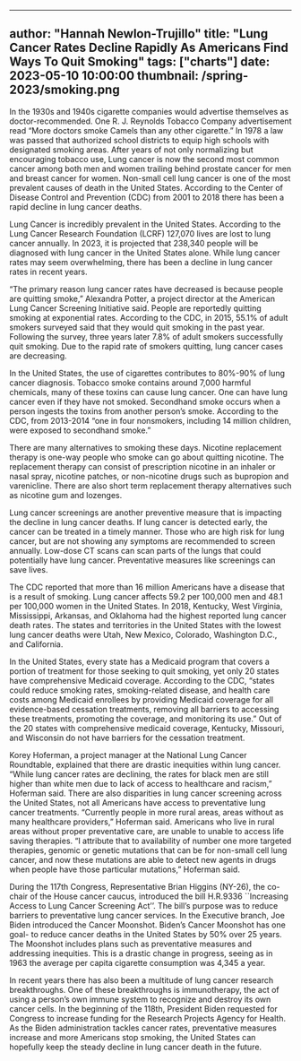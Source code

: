 
---
author: "Hannah Newlon-Trujillo"
title: "Lung Cancer Rates Decline Rapidly As Americans Find Ways To Quit Smoking"
tags: ["charts"]
date: 2023-05-10 10:00:00
thumbnail: /spring-2023/smoking.png
---

<div class="flourish-embed flourish-chart" data-src="visualisation/13531284"><script src="https://public.flourish.studio/resources/embed.js"></script></div>


In the 1930s and 1940s cigarette companies would advertise themselves as doctor-recommended. One R. J. Reynolds Tobacco Company advertisement read “More doctors smoke Camels than any other cigarette.” In 1978 a law was passed that authorized school districts to equip high schools with designated smoking areas. After years of not only normalizing but encouraging tobacco use, Lung cancer is now the second most common cancer among both men and women trailing behind prostate cancer for men and breast cancer for women. Non-small cell lung cancer is one of the most prevalent causes of death in the United States. According to the Center of Disease Control and Prevention (CDC) from 2001 to 2018 there has been a rapid decline in lung cancer deaths.

Lung Cancer is incredibly prevalent in the United States. According to the Lung Cancer Research Foundation (LCRF) 127,070 lives are lost to lung cancer annually. In 2023, it is projected that 238,340 people will be diagnosed with lung cancer in the United States alone. While lung cancer rates may seem overwhelming, there has been a decline in lung cancer rates in recent years.

“The primary reason lung cancer rates have decreased is because people are quitting smoke,” Alexandra Potter, a project director at the American Lung Cancer Screening Initiative said. People are reportedly quitting smoking at exponential rates. According to the CDC, in 2015, 55.1% of adult smokers surveyed said that they would quit smoking in the past year. Following the survey, three years later 7.8% of adult smokers successfully quit smoking. Due to the rapid rate of smokers quitting, lung cancer cases are decreasing.

In the United States, the use of cigarettes contributes to 80%-90% of lung cancer diagnosis. Tobacco smoke contains around 7,000 harmful chemicals, many of these toxins can cause lung cancer. One can have lung cancer even if they have not smoked. Secondhand smoke occurs when a person ingests the toxins from another person’s smoke. According to the CDC, from 2013-2014 “one in four nonsmokers, including 14 million children, were exposed to secondhand smoke.”


<div class="flourish-embed flourish-chart" data-src="visualisation/13532054"><script src="https://public.flourish.studio/resources/embed.js"></script></div>



There are many alternatives to smoking these days. Nicotine replacement therapy is one-way people who smoke can go about quitting nicotine. The replacement therapy can consist of prescription nicotine in an inhaler or nasal spray, nicotine patches, or non-nicotine drugs such as bupropion and varenicline. There are also short term replacement therapy alternatives such as nicotine gum and lozenges.

Lung cancer screenings are another preventive measure that is impacting the decline in lung cancer deaths. If lung cancer is detected early, the cancer can be treated in a timely manner. Those who are high risk for lung cancer, but are not showing any symptoms are recommended to screen annually. Low-dose CT scans can scan parts of the lungs that could potentially have lung cancer. Preventative measures like screenings can save lives.

The CDC reported that more than 16 million Americans have a disease that is a result of smoking. Lung cancer affects 59.2 per 100,000 men and 48.1 per 100,000 women in the United States. In 2018, Kentucky, West Virginia, Mississippi, Arkansas, and Oklahoma had the highest reported lung cancer death rates. The states and territories in the United States with the lowest lung cancer deaths were Utah, New Mexico, Colorado, Washington D.C., and California.

In the United States, every state has a Medicaid program that covers a portion of treatment for those seeking to quit smoking, yet only 20 states have comprehensive Medicaid coverage. According to the CDC, “states could reduce smoking rates, smoking-related disease, and health care costs among Medicaid enrollees by providing Medicaid coverage for all evidence-based cessation treatments, removing all barriers to accessing these treatments, promoting the coverage, and monitoring its use.” Out of the 20 states with comprehensive medicaid coverage, Kentucky, Missouri, and Wisconsin do not have barriers for the cessation treatment.

Korey Hoferman, a project manager at the National Lung Cancer Roundtable, explained that there are drastic inequities within lung cancer. “While lung cancer rates are declining, the rates for black men are still higher than white men due to lack of access to healthcare and racism,” Hoferman said. There are also disparities in lung cancer screening across the United States, not all Americans have access to preventative lung cancer treatments. “Currently people in more rural areas, areas without as many healthcare providers,” Hoferman said. Americans who live in rural areas without proper preventative care, are unable to unable to access life saving therapies. “I attribute that to availability of number one more targeted therapies, genomic or genetic mutations that can be for non-small cell lung cancer, and now these mutations are able to detect new agents in drugs when people have those particular mutations,” Hoferman said.

<div class="flourish-embed flourish-chart" data-src="visualisation/13531131"><script src="https://public.flourish.studio/resources/embed.js"></script></div>



During the 117th Congress, Representative Brian Higgins (NY-26), the co-chair of the House cancer caucus, introduced the bill H.R.9336 ``Increasing Access to Lung Cancer Screening Act’’. The bill’s purpose was to reduce barriers to preventative lung cancer services. In the Executive branch, Joe Biden introduced the Cancer Moonshot. Biden’s Cancer Moonshot has one goal- to reduce cancer deaths in the United States by 50% over 25 years. The Moonshot includes plans such as preventative measures and addressing inequities. This is a drastic change in progress, seeing as in 1963 the average per capita cigarette consumption was 4,345 a year.

In recent years there has also been a multitude of lung cancer research breakthroughs. One of these breakthroughs is ​​immunotherapy, the act of using a person’s own immune system to recognize and destroy its own cancer cells. In the beginning of the 118th, President Biden requested for Congress to increase funding for the Research Projects Agency for Health. As the Biden administration tackles cancer rates, preventative measures increase and more Americans stop smoking, the United States can hopefully keep the steady decline in lung cancer death in the future.